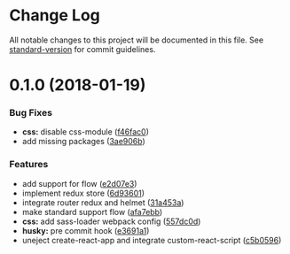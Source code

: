 # Change Log

All notable changes to this project will be documented in this file. See [standard-version](https://github.com/conventional-changelog/standard-version) for commit guidelines.

<a name="0.1.0"></a>
# 0.1.0 (2018-01-19)


### Bug Fixes

* **css:** disable css-module ([f46fac0](https://github.com/wengkhing/react-awesome-starter/commit/f46fac0))
* add missing packages ([3ae906b](https://github.com/wengkhing/react-awesome-starter/commit/3ae906b))


### Features

* add support for flow ([e2d07e3](https://github.com/wengkhing/react-awesome-starter/commit/e2d07e3))
* implement redux store ([6d93601](https://github.com/wengkhing/react-awesome-starter/commit/6d93601))
* integrate router redux and helmet ([31a453a](https://github.com/wengkhing/react-awesome-starter/commit/31a453a))
* make standard support flow ([afa7ebb](https://github.com/wengkhing/react-awesome-starter/commit/afa7ebb))
* **css:** add sass-loader webpack config ([557dc0d](https://github.com/wengkhing/react-awesome-starter/commit/557dc0d))
* **husky:** pre commit hook ([e3691a1](https://github.com/wengkhing/react-awesome-starter/commit/e3691a1))
* uneject create-react-app and integrate custom-react-script ([c5b0596](https://github.com/wengkhing/react-awesome-starter/commit/c5b0596))
